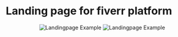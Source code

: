 # Landing page for fiverr platform

<div align="center" >
    <img src="https://i.postimg.cc/qvMjspMr/mockup-1.png"  alt="Landingpage Example" />
    <img src="https://i.postimg.cc/Wb36fXgL/mockup-2.png"  alt="Landingpage Example" />
</div>
